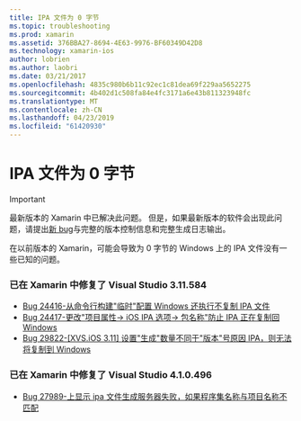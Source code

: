 ```yaml
---
title: IPA 文件为 0 字节
ms.topic: troubleshooting
ms.prod: xamarin
ms.assetid: 376BBA27-8694-4E63-9976-BF60349D42D8
ms.technology: xamarin-ios
author: lobrien
ms.author: laobri
ms.date: 03/21/2017
ms.openlocfilehash: 4835c980b6b11c92ec1c81dea69f229aa5652275
ms.sourcegitcommit: 4b402d1c508fa84e4fc3171a6e43b811323948fc
ms.translationtype: MT
ms.contentlocale: zh-CN
ms.lasthandoff: 04/23/2019
ms.locfileid: "61420930"
---
```

# <a name="ipa-file-is-0-bytes"></a>IPA 文件为 0 字节

> [!IMPORTANT]
> 最新版本的 Xamarin 中已解决此问题。 但是，如果最新版本的软件会出现此问题，请提出[新 bug](~/cross-platform/troubleshooting/questions/howto-file-bug.md)与完整的版本控制信息和完整生成日志输出。



在以前版本的 Xamarin，可能会导致为 0 字节的 Windows 上的 IPA 文件没有一些已知的问题。 

### <a name="fixed-in-xamarin-for-visual-studio-311584"></a>已在 Xamarin 中修复了 Visual Studio 3.11.584 
- [Bug 24416-从命令行构建"临时"配置 Windows 还执行不复制 IPA 文件](https://bugzilla.xamarin.com/show_bug.cgi?id=24416)
- [Bug 24417-更改"项目属性-> iOS IPA 选项-> 包名称"防止 IPA 正在复制回 Windows](https://bugzilla.xamarin.com/show_bug.cgi?id=24417)
- [Bug 29822-[XVS.iOS 3.11] 设置"生成"数量不同于"版本"号原因 IPA，则无法将复制到 Windows](https://bugzilla.xamarin.com/show_bug.cgi?id=29822)

### <a name="fixed-in-xamarin-for-visual-studio-410496"></a>已在 Xamarin 中修复了 Visual Studio 4.1.0.496
- [Bug 27989-上显示 ipa 文件生成服务器失败，如果程序集名称与项目名称不匹配](https://bugzilla.xamarin.com/show_bug.cgi?id=27989)
